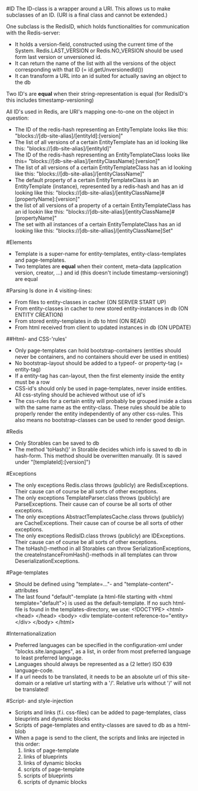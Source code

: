 #ID
The ID-class is a wrapper around a URI. This allows us to make subclasses of an ID. (URI is a final class and cannot be extended.)

One subclass is the RedisID, which holds functionalities for communication with the Redis-server:

 - It holds a version-field, constructed using the current time of the System. Redis.LAST_VERSION or Redis.NO_VERSION should be used form last version or unversioned id.
 - It can return the name of the list with all the versions of the object corresponding with that ID (= id.getUnversionedId())
 - It can transform a URL into an id suited for actually saving an object to the db
 
Two ID's are **equal** when their string-representation is equal (for RedisID's this includes timestamp-versioning)


All ID's used in Redis, are URI's mapping one-to-one on the object in question:

 - The ID of the redis-hash representing an EntityTemplate looks like this: "blocks://[db-site-alias]/[entityId]:[version]"
 - The list of all versions of a certain EntityTemplate has an id looking like this: "blocks://[db-site-alias]/[entityId]"
 - The ID of the redis-hash representing an EntityTemplateClass looks like this= "blocks://[db-site-alias]/[entityClassName]:[version]"
 - The list of all versions of a certain EntityTemplateClass has an id looking like this: "blocks://[db-site-alias]/[entityClassName]"
 - The default property of a certain EntityTemplateClass is an EntityTemplate (instance), represented by a redis-hash and has an id looking like this: "blocks://[db-site-alias]/[entityClassName]#[propertyName]:[version]"
 - the list of all versions of a property of a certain EntityTemplateClass has an id lookin like this: "blocks://[db-site-alias]/[entityClassName]#[propertyName]"
 - The set with all instances of a certain EntityTemplateClass has an id looking like this: "blocks://[db-site-allias]/[entityClassName]Set"

 
#Elements
 - Template is a super-name for entity-templates, entity-class-templates and page-templates. 
 - Two templates are **equal** when their content, meta-data (application version, creator, ...) and id (this doesn't include timestamp-versioning!) are equal
  
#Parsing
Is done in 4 visiting-lines:
 - From files to entity-classes in cacher (ON SERVER START UP)
 - From entity-classes in cacher to new stored entity-instances in db (ON ENTITY CREATION)
 - From stored entity-templates in db to html (ON READ)
 - From html received from client to updated instances in db (ON UPDATE)

##Html- and CSS-'rules'
 - Only page-templates can hold bootstrap-containers (entities should never be containers, and no containers should ever be used in entities)
 - No bootstrap-layout should be added to a typeof- or property-tag (= entity-tag)
 - If a entity-tag has can-layout, then the first elementy inside the entity must be a row
 - CSS-id's should only be used in page-templates, never inside entities. All css-styling should be achieved without use of id's
 - The css-rules for a certain entity will probably be grouped inside a class with the same name as the entity-class. These rules should be able to properly render the entity independently of any other css-rules. This also means no bootstrap-classes can be used to render good design.


#Redis
 - Only Storables can be saved to db
 - The method 'toHash()' in Storable decides which info is saved to db in hash-form. This method should be overwritten manually. (It is saved under "[templateId]:[version]")


#Exceptions
 - The only exceptions Redis.class throws (publicly) are RedisExceptions. Their cause can of course be all sorts of other exceptions.
 - The only exceptions TemplateParser.class throws (publicly) are ParseExceptions. Their cause can of course be all sorts of other exceptions.
 - The only exceptions AbstractTemplatesCache.class throws (publicly) are CacheExceptions. Their cause can of course be all sorts of other exceptions.
 - The only exceptions RedisID.class throws (publicly) are IDExceptions. Their cause can of course be all sorts of other exceptions.
 - The toHash()-method in all Storables can throw SerializationExceptions, the createInstanceFromHash()-methods in all templates can throw DeserializationExceptions.
 
#Page-templates
 - Should be defined using "template=..."- and "template-content"-attributes
 - The last found "default"-template (a html-file starting with \<html template="default"\>) is used as the default-template. If no such html-file is found in the templates-directory, we use: 
  \<!DOCTYPE\>
  \<html\>
  \<head\> \</head\>
  \<body\>
     \<div template-content reference-to="entity\> \</div\>
  \</body\>
  \</html\>

#Internationalization
 - Preferred languages can be specified in the configuration-xml under "blocks.site.languages", as a list, in order from most preferred language to least preferred language.
 - Languages should always be represented as a (2 letter) ISO 639 language-code.
 - If a url needs to be translated, it needs to be an absolute url of this site-domain or a relative url starting with a '/'. Relative urls without '/' will not be translated!

#Script- and style-injection
 - Scripts and links (f.i. css-files) can be added to page-templates, class bleuprints and dynamic blocks
 - Scripts of page-templates and entity-classes are saved to db as a html-blob
 - When a page is send to the client, the scripts and links are injected in this order:
     1. links of page-template
     2. links of blueprints
     3. links of dynamic blocks
     4. scripts of page-template
     5. scripts of blueprints
     6. scripts of dynamic blocks